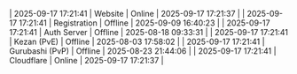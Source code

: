 | 2025-09-17 17:21:41 | Website | Online | 2025-09-17 17:21:37 |
| 2025-09-17 17:21:41 | Registration | Offline | 2025-09-09 16:40:23 |
| 2025-09-17 17:21:41 | Auth Server | Offline | 2025-08-18 09:33:31 |
| 2025-09-17 17:21:41 | Kezan (PvE) | Offline | 2025-08-03 17:58:02 |
| 2025-09-17 17:21:41 | Gurubashi (PvP) | Offline | 2025-08-23 21:44:06 |
| 2025-09-17 17:21:41 | Cloudflare | Online | 2025-09-17 17:21:37 |
